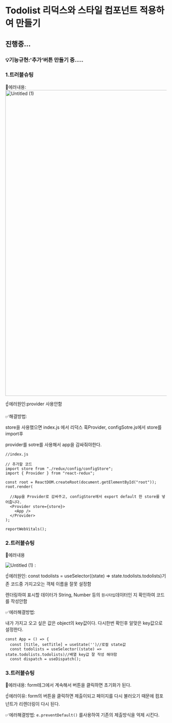 # Todolist 리덕스와 스타일 컴포넌트 적용하여 만들기
## 진행중...


### 💡기능규현:'추가'버튼 만들기 중.....

### 1.트러블슈팅

🤔에러내용:
<img width="953" alt="Untitled (1)" src="https://user-images.githubusercontent.com/105100315/223053059-a73b702d-aaf4-4ffb-94f4-806512de69b2.png">

☝️에러원인:provider 사용안함

✅해결방법:

store을 사용했으면 index.js 에서 리덕스 훅Provider, configSotre.js에서 store를 import후 

provider를 sotre를 사용해서 app을 감싸줘야한다.
```
//index.js

// 추가할 코드
import store from "./redux/config/configStore";
import { Provider } from "react-redux";

const root = ReactDOM.createRoot(document.getElementById("root"));
root.render(

  //App을 Provider로 감싸주고, configStore에서 export default 한 store를 넣어줍니다.
  <Provider store={store}>
    <App />
  </Provider>
);

reportWebVitals();
```

### 2.트러블슈팅

🤔에러내용

![Untitled (1)](https://user-images.githubusercontent.com/105100315/223053697-d1fa929f-3989-4556-8474-42d8c0c28a37.png)
:

☝️에러원인:
const todolists = useSelector((state) => state.todolists.todolists)기존 코드중 가지고오는 객체 이름을 잘못 설정함 

렌더링하여 표시할 데이터가 String, Number 등의 `원시타입`데이터인 지 확인하여 코드를 작성안함

✅에러해결방법:

내가 가지고 오고 싶은 값은 object의 key값이다. 다시한번 확인후 알맞은 key값으로 설정한다.
```
const App = () => {
  const [title, setTitle] = useState('')//로컬 state값 
  const todolists = useSelector((state) => state.todolists.todolists)//배열 key값 잘 작성 해야함
  const dispatch = useDispatch();
```

### 3.트러블슈팅
🤔에러내용:
form테그에서 계속해서 버튼을 클릭하면 초기화가 된다.

☝️에러이유:
form의 버튼을 클릭하면 제출이되고 페이지를 다시 불러오기 때문에 컴포넌트가 리렌더링이 다시 된다.

✅에러해결방법:
`e.preventDefault()` 를사용하여 기존의 제출방식을 억제 시킨다.
